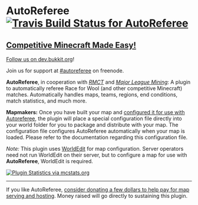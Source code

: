 # AutoReferee [![Travis Build Status for AutoReferee](https://secure.travis-ci.org/rmct/AutoReferee.png?branch=master)](http://travis-ci.org/#!/rmct/AutoReferee)

## [Competitive Minecraft Made Easy!](http://rmct.github.io/AutoReferee)

[Follow us on dev.bukkit.org](http://dev.bukkit.org/server-mods/autoreferee/)!

Join us for support at [#autoreferee](http://webchat.freenode.net?channels=autoreferee) on freenode.

**AutoReferee**, in cooperation with [_RMCT_](http://www.reddit.com/r/mctourney) and [_Major League Mining_](http://www.majorleaguemining.net/): A plugin to automatically referee Race for Wool (and other competitive Minecraft) matches. Automatically handles maps, teams, regions, end conditions, match statistics, and much more.

**Mapmakers:** Once you have built your map and [configured it for use with Autoreferee](http://github.com/rmct/AutoReferee/wiki/How-to-Configure-a-Map), the plugin will place a special configuration file directly into your world folder for you to package and distribute with your map. The configuration file configures AutoReferee automatically when your map is loaded. Please refer to the documentation regarding this configuration file.

_Note:_ This plugin uses [WorldEdit](http://wiki.sk89q.com/wiki/WorldEdit) for map configuration. Server operators need not run WorldEdit on their server, but to configure a map for use with **AutoReferee**, WorldEdit is required.

[![Plugin Statistics via mcstats.org](http://api.mcstats.org/signature/AutoReferee.png)](http://mcstats.org/plugin/AutoReferee)

---

If you like AutoReferee, [consider donating a few dollars to help pay for map serving and hosting](https://www.paypal.com/cgi-bin/webscr?cmd=_donations&business=authorblues%40gmail%2ecom&lc=US&item_name=AutoReferee&currency_code=USD&bn=PP%2dDonationsBF%3abtn_donate_LG%2egif%3aNonHosted). Money raised will go directly to sustaining this plugin.
